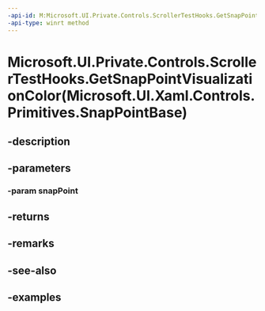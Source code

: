```yaml
---
-api-id: M:Microsoft.UI.Private.Controls.ScrollerTestHooks.GetSnapPointVisualizationColor(Microsoft.UI.Xaml.Controls.Primitives.SnapPointBase)
-api-type: winrt method
---
```


# Microsoft.UI.Private.Controls.ScrollerTestHooks.GetSnapPointVisualizationColor(Microsoft.UI.Xaml.Controls.Primitives.SnapPointBase)

<!--
public static Windows.UI.Color GetSnapPointVisualizationColor (Microsoft.UI.Xaml.Controls.Primitives.SnapPointBase snapPoint);
-->


## -description

## -parameters

### -param snapPoint

## -returns

## -remarks

## -see-also

## -examples


